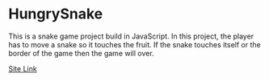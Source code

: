 # HungrySnake
This is a snake game project build in JavaScript. In this project, the player has to move a snake so it touches the fruit. If the snake touches itself or the border of the game then the game will over.

[Site Link](https://muke267.github.io/HungrySnake/)
